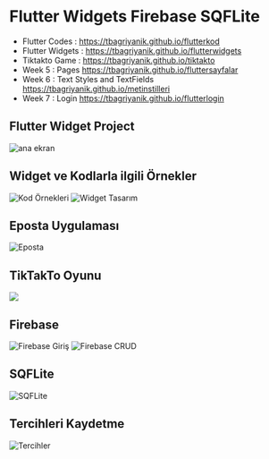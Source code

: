 # Flutter Widgets Firebase SQFLite

* Flutter Codes : https://tbagriyanik.github.io/flutterkod
* Flutter Widgets : https://tbagriyanik.github.io/flutterwidgets
* Tiktakto Game : https://tbagriyanik.github.io/tiktakto
* Week 5 : Pages https://tbagriyanik.github.io/fluttersayfalar 
* Week 6 : Text Styles and TextFields https://tbagriyanik.github.io/metinstilleri
* Week 7 : Login https://tbagriyanik.github.io/flutterlogin
  
## Flutter Widget Project

![ana ekran](https://github.com/tbagriyanik/Flutter-Widgets/blob/main/anaEkran.png)

## Widget ve Kodlarla ilgili Örnekler
![Kod Örnekleri](https://github.com/tbagriyanik/Flutter-Widgets/blob/main/Screenshot_20230916_232925.png)
![Widget Tasarım](https://github.com/tbagriyanik/Flutter-Widgets/blob/main/Screenshot_1694027580.png)

## Eposta Uygulaması
![Eposta](https://github.com/tbagriyanik/Flutter-Widgets/blob/main/Screenshot_20230917_132247.png)

## TikTakTo Oyunu
![](https://github.com/tbagriyanik/Flutter-Widgets/blob/main/11%20tiktak%20Screenshot_20230917_224019.png)

## Firebase
![Firebase Giriş](https://github.com/tbagriyanik/Flutter-Widgets/blob/main/Screenshot_1694027836.png)
![Firebase CRUD](https://github.com/tbagriyanik/Flutter-Widgets/blob/main/Screenshot_1694027824.png)

## SQFLite
![SQFLite](https://github.com/tbagriyanik/Flutter-Widgets/blob/main/12%20sql%20Screenshot_20230918_213437.png)

## Tercihleri Kaydetme
![Tercihler](https://github.com/tbagriyanik/Flutter-Widgets/blob/main/13%20prefs%20Screenshot_20230919_150648.png)
